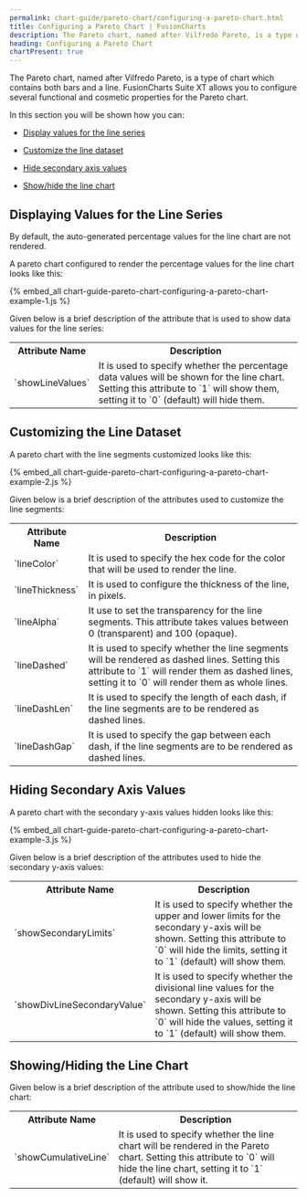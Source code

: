 ```yaml
---
permalink: chart-guide/pareto-chart/configuring-a-pareto-chart.html
title: Configuring a Pareto Chart | FusionCharts
description: The Pareto chart, named after Vilfredo Pareto, is a type of chart which contains both bars and a line.
heading: Configuring a Pareto Chart
chartPresent: true
---
```


The Pareto chart, named after Vilfredo Pareto, is a type of chart which contains both bars and a line. FusionCharts Suite XT allows you to configure several functional and cosmetic properties for the Pareto chart.

In this section you will be shown how you can:

* <a href="/chart-guide/pareto-chart/configuring-a-pareto-chart#displaying-values-for-the-line-series" class="smoth-scroll">Display values for the line series</a>

* <a href="/chart-guide/pareto-chart/configuring-a-pareto-chart#customizing-the-line-dataset" class="smoth-scroll">Customize the line dataset</a>

* <a href="/chart-guide/pareto-chart/configuring-a-pareto-chart#hiding-secondary-axis-values" class="smoth-scroll">Hide secondary axis values</a>

* <a href="/chart-guide/pareto-chart/configuring-a-pareto-chart#showinghiding-the-line-chart" class="smoth-scroll">Show/hide the line chart</a>

## Displaying Values for the Line Series

By default, the auto-generated percentage values for the line chart are not rendered.

A pareto chart configured to render the percentage values for the line chart looks like this:

{% embed_all chart-guide-pareto-chart-configuring-a-pareto-chart-example-1.js %}

Given below is a brief description of the attribute that is used to show data values for the line series:

<table>
  <tr>
    <th>Attribute Name</th>
    <th>Description</th>
  </tr>
  <tr>
    <td>`showLineValues`</td>
    <td>It is used to specify whether the percentage data values will be shown for the line chart. Setting this attribute to `1` will show them, setting it to `0` (default) will hide them. </td>
  </tr>
</table>


## Customizing the Line Dataset

A pareto chart with the line segments customized looks like this:

{% embed_all chart-guide-pareto-chart-configuring-a-pareto-chart-example-2.js %}

Given below is a brief description of the attributes used to customize the line segments:

<table>
  <tr>
    <th>Attribute Name</th>
    <th>Description</th>
  </tr>
  <tr>
    <td>`lineColor`</td>
    <td>It is used to specify the hex code for the color that will be used to render the line.</td>
  </tr>
  <tr>
    <td>`lineThickness`</td>
    <td>It is used to configure the thickness of the line, in pixels.</td>
  </tr>
  <tr>
    <td>`lineAlpha`</td>
    <td>It use to set the transparency for the line segments. This attribute takes values between 0 (transparent) and 100 (opaque).</td>
  </tr>
  <tr>
    <td>`lineDashed`</td>
    <td>It is used to specify whether the line segments will be rendered as dashed lines. Setting this attribute to `1` will render them as dashed lines, setting it to `0` will render them as whole lines.</td>
  </tr>
  <tr>
    <td>`lineDashLen`</td>
    <td>It is used to specify the length of each dash, if the line segments are to be rendered as dashed lines.</td>
  </tr>
  <tr>
    <td>`lineDashGap`</td>
    <td>It is used to specify the gap between each dash, if the line segments are to be rendered as dashed lines.</td>
  </tr>
</table>


## Hiding Secondary Axis Values

A pareto chart with the secondary y-axis values hidden looks like this:

{% embed_all chart-guide-pareto-chart-configuring-a-pareto-chart-example-3.js %}

Given below is a brief description of the attributes used to hide the secondary y-axis values:

<table>
  <tr>
    <th>Attribute Name</th>
    <th>Description</th>
  </tr>
  <tr>
    <td>`showSecondaryLimits`</td>
    <td>It is used to specify whether the upper and lower limits for the secondary y-axis will be shown. Setting this attribute to `0` will hide the limits, setting it to `1` (default) will show them.</td>
  </tr>
  <tr>
    <td>`showDivLineSecondaryValue`</td>
    <td>It is used to specify whether the divisional line values for the secondary y-axis will be shown. Setting this attribute to `0` will hide the values, setting it to `1` (default) will show them.</td>
  </tr>
</table>


## Showing/Hiding the Line Chart

Given below is a brief description of the attribute used to show/hide the line chart:

<table>
  <tr>
    <th>Attribute Name</th>
    <th>Description</th>
  </tr>
  <tr>
    <td>`showCumulativeLine`</td>
    <td>It is used to specify whether the line chart will be rendered in the Pareto chart. Setting this attribute to `0` will hide the line chart, setting it to `1` (default) will show it.</td>
  </tr>
</table>